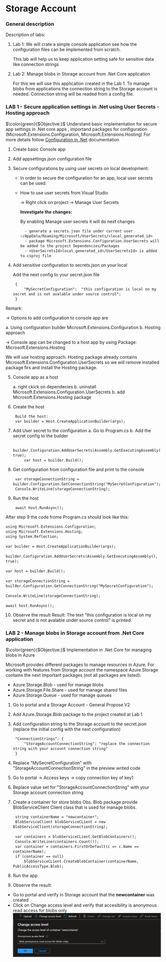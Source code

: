 # Storage Account
### General description

Description of labs:
1. Lab 1: We will crate a simple console application see how the configuration files can be implemented from scratch. 

	This lab will help us to keep application setting safe for sensitive data like connection strings

2. Lab 2: Manage blobs in Storage account from .Net Core application

	For this we will use this application created in the Lab 1. 
	To manage blobs from applications the connection string to the Storage account is needed. 
	Connection string will be readed from a config file.

### LAB 1 - Secure application settings in .Net using User Secrets - Hosting approach
$\color{green}{$Objective:}$ Understand basic implementation for secure app settings in .Net core apps
, importand packages for configuration (Microsoft.Extensions.Configuration, Microsoft.Extensions.Hosting)
For more details follow [Configuration in .Net](https://learn.microsoft.com/en-us/dotnet/core/extensions/configuration) documentation

1. Create basic Console app
2. Add appsettings.json configuration file
3. Secure configurations by using user secrets on local development:
	- In order to secure the configuration for an app, local user secrets can be used.
	- How to use user secrets from Visual Studio
	
		-> Right click on project -> Manage User Secrets

		**Investigate the changes:**
		
		By enabling Manage user secrets it will do next changes

			- generate a secrets.json file under current user ~/AppData/Roaming/Microsoft/UserSecrets/<local_generated_id>
			- package Microsoft.Extensions.Configuration.UserSecrets will be added to the project Dependencies/Packages
			- <UserSecretsId>local_generated_id</UserSecretsId> is added to csproj file

4. Add sensitive configuration to secrets.json on your local
			
	Add the next config to your secret.json file
		
		{
			"MySecretConfiguration":  "this configuration is local on my secret and is not avalable under source control";
		}

Remark:

-> Options to add configuration to console app are

a. Using configuration builder Microsoft.Extensions.Configuration
b. Hosting approach 

-> Console app can be changed to a host app by using Package: Microsoft.Extensions.Hosting

We will use hosting approach. Hosting package already contains Microsoft.Extensions.Configuration.UserSecrets so we will remove installed package firs and install the Hosting package.

5. Console app as a host

	a. right ckick on dependecies
	b. uninstall Microsoft.Extensions.Configuration.UserSecrets
	b. add Microsoft.Extensions.Hosting package 
6. Create the host

		Build the host:
		var builder = Host.CreateApplicationBuilder(args);

7. Add User secret to the configuration
	a. Go to Program.cs
	b. Add the secret config to the builder
		
			builder.Configuration.AddUserSecrets(Assembly.GetExecutingAssembly(), true);
			var host = builder.Build();
8. Get configuration from configuration file and print to the console

		var storageConnectionString = builder.Configuration.GetConnectionString("MySecretConfiguration");
		Console.WriteLine(storageConnectionString);

9. Run the host

		await host.RunAsync();


After step 9 the code frome Program.cs should look like this:
		
	using Microsoft.Extensions.Configuration;
	using Microsoft.Extensions.Hosting;
	using System.Reflection;
	
	var builder = Host.CreateApplicationBuilder(args);
	
	builder.Configuration.AddUserSecrets(Assembly.GetExecutingAssembly(), true);

	var host = builder.Build();

	var storageConnectionString = builder.Configuration.GetConnectionString("MySecretConfiguration");

	Console.WriteLine(storageConnectionString);

	await host.RunAsync();
10. Observe the result
Result: The text "this configuration is local on my secret and is not avalable under source control" is printed.


### LAB 2 - Manage blobs in Storage account from .Net Core application	
$\color{green}{$Objective:}$ Implementation in .Net Core for managing blobs in Azure

Microsoft provides different packages to manage resources in Azure. For working with features from Storage account 
the namespace Azure.Storage contains the next important packages (not all packages are listed):
- Azure.Storage.Blob - used for manage blobs
- Azure.Storage.File.Share - used for manage shared files
- Azure.Storage.Queue - used for manage queues


1. Go to portal and a Storage Account - General Propose V2 
2. Add Azure.Storage.Blob package to the project created at Lab 1
3. Add configuration string to the Storage account to the secret.json (replace the initial config with the next configuration)

		"ConnectionStrings": {
			"StorageAccountConnectionString": "replace the connection string with your account connection string"
		}
4. Replace "MySecretConfiguration" with "StorageAccountConnectionString" in the preview writed code 
5. Go to portal -> Access keys -> copy connection key of key1
6. Replace value set for  "StorageAccountConnectionString" with your Storage account connection string 
7. Create a container for store blobs
	Obs. Blob package provide BlobServiceClient Client class that is used for manage blobs.  

		string containerName = "newcontainer";
		BlobServiceClient blobServiceCLient = new BlobServiceClient(storageConnectionString);

		var containers = blobServiceCLient.GetBlobContainers();
		Console.WriteLine(containers.Count());
		var container = containers.FirstOrDefault(c => c.Name == containerName);
		if (container == null)
			blobServiceCLient.CreateBlobContainer(containerName, PublicAccessType.Blob);
8. Run the app
9. Observe the result:
- Go to portal and verify in Storage account that the **newcontainer** was created
- Click on Change access level and verify that accesibility is anonymous read access for blobs only
![Blob Accessibility](./Images/StorageAccount/ReadBloAccessibility.PNG "Public access to blob")

		